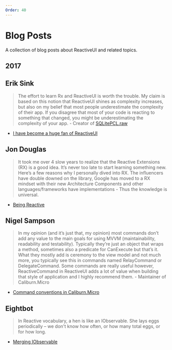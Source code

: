 ```yaml
---
Order: 40
---
```

# Blog Posts

A collection of blog posts about ReactiveUI and related topics.

## 2017

## Erik Sink
>  The effort to learn Rx and ReactiveUI is worth the trouble. My claim is based on this notion that ReactiveUI shines as complexity increases, but also on my belief that most people underestimate the complexity of their app. If you disagree that most of your code is reacting to something that changed, you might be underestimating the complexity of your app. - Creator of [SQLitePCL.raw](https://github.com/ericsink/SQLitePCL.raw)

* [I have become a huge fan of ReactiveUI](https://ericsink.com/entries/dont_use_rxui.html)

## Jon Douglas
>  It took me over 4 slow years to realize that the Reactive Extensions (RX) is a good idea. It’s never too late to start learning something new. Here’s a few reasons why I personally dived into RX. The influencers have double downed on the library, Google has moved to a RX mindset with their new Architecture Components and other languages/frameworks have implementations - Thus the knowledge is universal. 

* [Being Reactive](https://www.jon-douglas.com/2017/08/01/being-more-reactive/)

## Nigel Sampson

> In my opinion (and it’s just that, my opinion) most commands don’t add any value to the main goals for using MVVM (maintainability, readability and testability). Typically they’re just an object that wraps a method, sometimes also a predicate for CanExecute but that’s it. What they mostly add is ceremony to the view model and not much more, you typically see this in commands named RelayCommand or DelegateCommand. Some commands are really useful however, ReactiveCommand in ReactiveUI adds a lot of value when building that style of application and I highly recommend them. - Maintainer of Caliburn.Micro

* [Command conventions in Caliburn.Micro](https://compiledexperience.com/blog/posts/comand-conventions)

## Eightbot

> In Reactive vocabulary, a hen is like an IObservable<Egg>.  She lays eggs periodically – we don't know how often, or how many total eggs, or for how long.

* [Merging IObservable<Egg>](https://www.eightbot.com/single-post/2017/08/10/Merging-IObservableEgg)
